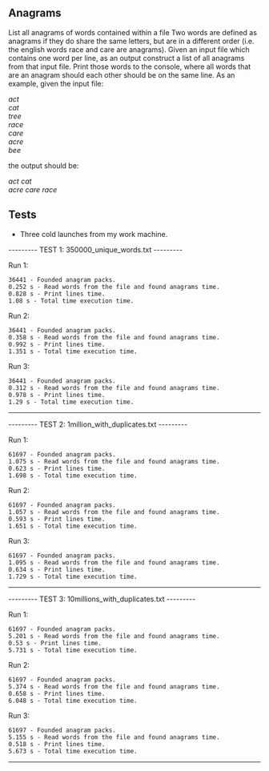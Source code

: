 ## Anagrams

List all anagrams of words contained within a file
Two words are defined as anagrams if they do share the same letters, but are in a different order (i.e.
the english words race and care are anagrams).
Given an input file which contains one word per line, as an output construct a list of all anagrams 
from that input file. Print those words to the console, where all words that are an anagram should 
each other should be on the same line.
As an example, given the input file:

*act  
cat  
tree  
race  
care  
acre  
bee*

the output should be:

*act cat  
acre care race*

## Tests
 - Three cold launches from my work machine.
 
--------- TEST 1: 350000_unique_words.txt ---------

Run 1:  

	36441 - Founded anagram packs.  
	0.252 s - Read words from the file and found anagrams time.  
	0.828 s - Print lines time.  
	1.08 s - Total time execution time.
	
Run 2:  

	36441 - Founded anagram packs.  
	0.358 s - Read words from the file and found anagrams time.  
	0.992 s - Print lines time.  
	1.351 s - Total time execution time.  
	
Run 3:  

	36441 - Founded anagram packs.  
	0.312 s - Read words from the file and found anagrams time.  
	0.978 s - Print lines time.  
	1.29 s - Total time execution time.  
	
------------------------------------------------------------
	
--------- TEST 2: 1million_with_duplicates.txt ---------

Run 1:  

	61697 - Founded anagram packs.  
	1.075 s - Read words from the file and found anagrams time.  
	0.623 s - Print lines time.  
	1.698 s - Total time execution time.  
	
Run 2:  

	61697 - Founded anagram packs.  
	1.057 s - Read words from the file and found anagrams time.  
	0.593 s - Print lines time.  
	1.651 s - Total time execution time.  
	
Run 3:  

	61697 - Founded anagram packs.  
	1.095 s - Read words from the file and found anagrams time.  
	0.634 s - Print lines time.  
	1.729 s - Total time execution time.  
	
------------------------------------------------------------
	
--------- TEST 3: 10millions_with_duplicates.txt ---------

Run 1:  

	61697 - Founded anagram packs.  
	5.201 s - Read words from the file and found anagrams time.  
	0.53 s - Print lines time.  
	5.731 s - Total time execution time.  
	
Run 2:

	61697 - Founded anagram packs.  
	5.374 s - Read words from the file and found anagrams time.  
	0.658 s - Print lines time.  
	6.048 s - Total time execution time.  
	
Run 3:  

	61697 - Founded anagram packs.  
	5.155 s - Read words from the file and found anagrams time.  
	0.518 s - Print lines time.  
	5.673 s - Total time execution time.  
	
------------------------------------------------------------
